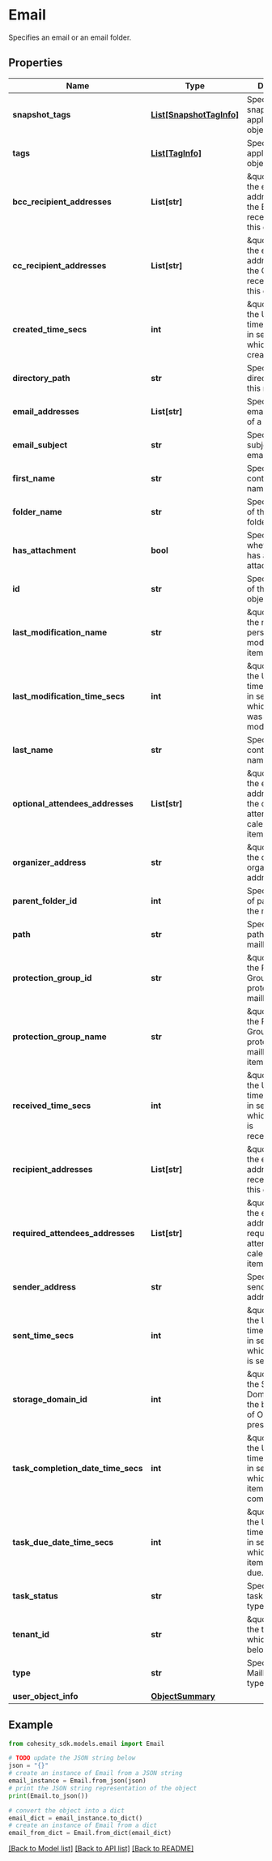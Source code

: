 # Email

Specifies an email or an email folder.

## Properties

Name | Type | Description | Notes
------------ | ------------- | ------------- | -------------
**snapshot_tags** | [**List[SnapshotTagInfo]**](SnapshotTagInfo.md) | Specifies snapshot tags applied to the object. | [optional] 
**tags** | [**List[TagInfo]**](TagInfo.md) | Specifies tag applied to the object. | [optional] 
**bcc_recipient_addresses** | **List[str]** | \&quot;Specifies the email addresses of all the BCC receipients of this email.\&quot; | [optional] 
**cc_recipient_addresses** | **List[str]** | \&quot;Specifies the email addresses of all the CC receipients of this email.\&quot; | [optional] 
**created_time_secs** | **int** | \&quot;Specifies the Unix timestamp epoch in seconds at which this item is created.\&quot; | [optional] 
**directory_path** | **str** | Specifies the directory path to this mailbox item. | [optional] 
**email_addresses** | **List[str]** | Specifies the email addresses of a contact. | [optional] 
**email_subject** | **str** | Specifies the subject of this email. | [optional] 
**first_name** | **str** | Specifies the contact&#39;s first name. | [optional] 
**folder_name** | **str** | Specify the name of the email folder. | [optional] 
**has_attachment** | **bool** | Specifies whether email has an attachment. | [optional] 
**id** | **str** | Specifies the id of the email object. | [optional] 
**last_modification_name** | **str** | \&quot;Specifies the name of the person who modified this item.\&quot; | [optional] 
**last_modification_time_secs** | **int** | \&quot;Specifies the Unix timestamp epoch in seconds at which this item was modified.\&quot; | [optional] 
**last_name** | **str** | Specifies the contact&#39;s last name. | [optional] 
**optional_attendees_addresses** | **List[str]** | \&quot;Specifies the email addresses of all the optional attendees of this calendar item.\&quot; | [optional] 
**organizer_address** | **str** | \&quot;Specifies the calendar item organizer&#39;s email address.\&quot; | [optional] 
**parent_folder_id** | **int** | Specifies the id of parent folder the mailbox item. | [optional] 
**path** | **str** | Specifies the path to this mailbox item. | [optional] 
**protection_group_id** | **str** | \&quot;Specifies the Protection Group id protecting the mailbox.\&quot; | [optional] 
**protection_group_name** | **str** | \&quot;Specifies the Protection Group name protecting the mailbox item.\&quot; | [optional] 
**received_time_secs** | **int** | \&quot;Specifies the Unix timestamp epoch in seconds at which this email is received.\&quot; | [optional] 
**recipient_addresses** | **List[str]** | \&quot;Specifies the email addresses of all receipients of this email.\&quot; | [optional] 
**required_attendees_addresses** | **List[str]** | \&quot;Specifies the email addresses of all required attendees of this calendar item.\&quot; | [optional] 
**sender_address** | **str** | Specifies the sender&#39;s email address. | [optional] 
**sent_time_secs** | **int** | \&quot;Specifies the Unix timestamp epoch in seconds at which this email is sent.\&quot; | [optional] 
**storage_domain_id** | **int** | \&quot;Specifies the Storage Domain id where the backup data of Object is present.\&quot; | [optional] 
**task_completion_date_time_secs** | **int** | \&quot;Specifies the Unix timestamp epoch in seconds at which this task item was completed.\&quot; | [optional] 
**task_due_date_time_secs** | **int** | \&quot;Specifies the Unix timestamp epoch in seconds at which this task item is due.\&quot; | [optional] 
**task_status** | **str** | Specifies the task item status type. | [optional] 
**tenant_id** | **str** | \&quot;Specify the tenant id to which this email belongs to.\&quot; | [optional] 
**type** | **str** | Specifies the Mailbox item type. | [optional] 
**user_object_info** | [**ObjectSummary**](ObjectSummary.md) |  | [optional] 

## Example

```python
from cohesity_sdk.models.email import Email

# TODO update the JSON string below
json = "{}"
# create an instance of Email from a JSON string
email_instance = Email.from_json(json)
# print the JSON string representation of the object
print(Email.to_json())

# convert the object into a dict
email_dict = email_instance.to_dict()
# create an instance of Email from a dict
email_from_dict = Email.from_dict(email_dict)
```
[[Back to Model list]](../README.md#documentation-for-models) [[Back to API list]](../README.md#documentation-for-api-endpoints) [[Back to README]](../README.md)


